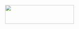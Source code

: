 

 <p align="center"><a href="https://dashboard.heroku.com/new?template=https://github.com/LegendtheDestroyer/LOFI_MUSIC"> <img src="https://img.shields.io/badge/Deploy%20On%20Heroku-00FFFF?style=for-the-badge&logo=heroku" width="220" height="60"/></a></p>

